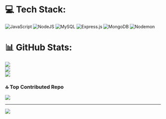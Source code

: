 
# 💻 Tech Stack:
![JavaScript](https://img.shields.io/badge/javascript-%23323330.svg?style=for-the-badge&logo=javascript&logoColor=%23F7DF1E) ![NodeJS](https://img.shields.io/badge/node.js-6DA55F?style=for-the-badge&logo=node.js&logoColor=white) ![MySQL](https://img.shields.io/badge/mysql-4479A1.svg?style=for-the-badge&logo=mysql&logoColor=white) ![Express.js](https://img.shields.io/badge/express.js-%23404d59.svg?style=for-the-badge&logo=express&logoColor=%2361DAFB) ![MongoDB](https://img.shields.io/badge/MongoDB-%234ea94b.svg?style=for-the-badge&logo=mongodb&logoColor=white) ![Nodemon](https://img.shields.io/badge/NODEMON-%23323330.svg?style=for-the-badge&logo=nodemon&logoColor=%BBDEAD)
# 📊 GitHub Stats:
![](https://github-readme-stats.vercel.app/api?username=vishnu581&theme=dark&hide_border=false&include_all_commits=false&count_private=false)<br/>
![](https://nirzak-streak-stats.vercel.app/?user=vishnu581&theme=dark&hide_border=false)<br/>
![](https://github-readme-stats.vercel.app/api/top-langs/?username=vishnu581&theme=dark&hide_border=false&include_all_commits=false&count_private=false&layout=compact)

### 🔝 Top Contributed Repo
![](https://github-contributor-stats.vercel.app/api?username=vishnu581&limit=5&theme=dark&combine_all_yearly_contributions=true)

---
[![](https://visitcount.itsvg.in/api?id=vishnu581&icon=0&color=0)](https://visitcount.itsvg.in)


